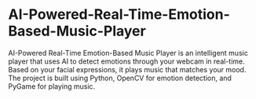 # AI-Powered-Real-Time-Emotion-Based-Music-Player
AI-Powered Real-Time Emotion-Based Music Player is an intelligent music player that uses AI to detect emotions through your webcam in real-time. Based on your facial expressions, it plays music that matches your mood. The project is built using Python, OpenCV for emotion detection, and PyGame for playing music.
